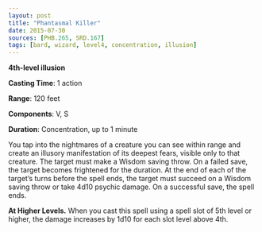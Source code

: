 ```yaml
---
layout: post
title: "Phantasmal Killer"
date: 2015-07-30
sources: [PHB.265, SRD.167]
tags: [bard, wizard, level4, concentration, illusion]
---
```


**4th-level illusion**

**Casting Time**: 1 action

**Range**: 120 feet

**Components**: V, S

**Duration**: Concentration, up to 1 minute

You tap into the nightmares of a creature you can see within range and create an illusory manifestation of its deepest fears, visible only to that creature. The target must make a Wisdom saving throw. On a failed save, the target becomes frightened for the duration. At the end of each of the target’s turns before the spell ends, the target must succeed on a Wisdom saving throw or take 4d10 psychic damage. On a successful save, the spell ends. 

**At Higher Levels.** When you cast this spell using a spell slot of 5th level or higher, the damage increases by 1d10 for each slot level above 4th.
